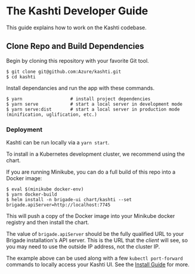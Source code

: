 # The Kashti Developer Guide

This guide explains how to work on the Kashti codebase.

## Clone Repo and Build Dependencies

Begin by cloning this repository with your favorite Git tool.

```console
$ git clone git@github.com:Azure/kashti.git
$ cd kashti
```

Install dependancies and run the app with these commands. 

```console
$ yarn                  # install project dependencies
$ yarn serve            # start a local server in development mode
$ yarn serve:dist       # start a local server in production mode (minification, uglification, etc.)
```

### Deployment

Kashti can be run locally via a `yarn start`.

To install in a Kubernetes development cluster, we recommend using the chart.

If you are running Minikube, you can do a full build of this repo into a Docker
image:

```console
$ eval $(minikube docker-env)
$ yarn docker-build
$ helm install -n brigade-ui chart/kashti --set brigade.apiServer=http://localhost:7745
```

This will push a copy of the Docker image into your Minikube docker registry and
then install the chart.

The value of `brigade.apiServer` should be the fully qualified URL to your Brigade
installation's API server. This is the URL that the _client_ will see, so you
may need to use the outside IP address, not the cluster IP.

The example above can be used along with a few `kubectl port-forward` commands to
locally access your Kashti UI. See the [Install Guide](install.md) for more.

